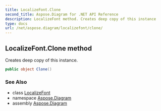 ```yaml
---
title: LocalizeFont.Clone
second_title: Aspose.Diagram for .NET API Reference
description: LocalizeFont method. Creates deep copy of this instance
type: docs
url: /net/aspose.diagram/localizefont/clone/
---
```

## LocalizeFont.Clone method

Creates deep copy of this instance.

```csharp
public object Clone()
```

### See Also

* class [LocalizeFont](../)
* namespace [Aspose.Diagram](../../localizefont/)
* assembly [Aspose.Diagram](../../../)


